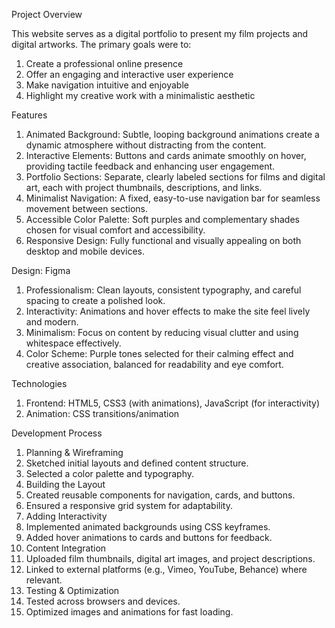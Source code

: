 Project Overview

This website serves as a digital portfolio to present my film projects and digital artworks. The primary goals were to:
1. Create a professional online presence
2. Offer an engaging and interactive user experience
3. Make navigation intuitive and enjoyable
4. Highlight my creative work with a minimalistic aesthetic

Features
1. Animated Background: Subtle, looping background animations create a dynamic atmosphere without distracting from the content.
2. Interactive Elements: Buttons and cards animate smoothly on hover, providing tactile feedback and enhancing user engagement.
3. Portfolio Sections: Separate, clearly labeled sections for films and digital art, each with project thumbnails, descriptions, and links.
4. Minimalist Navigation: A fixed, easy-to-use navigation bar for seamless movement between sections.
5. Accessible Color Palette: Soft purples and complementary shades chosen for visual comfort and accessibility.
6. Responsive Design: Fully functional and visually appealing on both desktop and mobile devices.

Design: Figma
1. Professionalism: Clean layouts, consistent typography, and careful spacing to create a polished look.
2. Interactivity: Animations and hover effects to make the site feel lively and modern.
3. Minimalism: Focus on content by reducing visual clutter and using whitespace effectively.
4. Color Scheme: Purple tones selected for their calming effect and creative association, balanced for readability and eye comfort.

Technologies 
1. Frontend: HTML5, CSS3 (with animations), JavaScript (for interactivity)
2. Animation: CSS transitions/animation

Development Process
1. Planning & Wireframing
2. Sketched initial layouts and defined content structure.
3. Selected a color palette and typography.
4. Building the Layout
5. Created reusable components for navigation, cards, and buttons.
6. Ensured a responsive grid system for adaptability.
7. Adding Interactivity
8. Implemented animated backgrounds using CSS keyframes.
9. Added hover animations to cards and buttons for feedback.
10. Content Integration
11. Uploaded film thumbnails, digital art images, and project descriptions.
12. Linked to external platforms (e.g., Vimeo, YouTube, Behance) where relevant.
13. Testing & Optimization
14. Tested across browsers and devices.
15. Optimized images and animations for fast loading.
